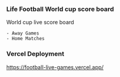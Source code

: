 ### Life Football World cup score board
World cup live score board

    - Away Games
    - Home Matches

### Vercel Deployment
https://football-live-games.vercel.app/
